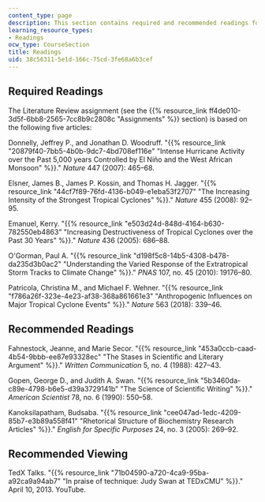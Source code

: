 ```yaml
---
content_type: page
description: This section contains required and recommended readings for the course.
learning_resource_types:
- Readings
ocw_type: CourseSection
title: Readings
uid: 38c56311-5e1d-166c-75cd-3fe68a6b3cef
---
```


Required Readings 
------------------

The Literature Review assignment (see the {{% resource_link ff4de010-3d5f-6bb8-2565-7cc8b9c2808c "Assignments" %}} section) is based on the following five articles:

Donnelly, Jeffrey P., and Jonathan D. Woodruff. "{{% resource_link "20879f40-7bb5-4b0b-9dc7-4bd708ef116e" "Intense Hurricane Activity over the Past 5,000 years Controlled by El Niño and the West African Monsoon" %}}." _Nature_ 447 (2007): 465–68.

Elsner, James B., James P. Kossin, and Thomas H. Jagger. "{{% resource_link "44cf7f89-76fd-4136-b049-e1eba53f2707" "The Increasing Intensity of the Strongest Tropical Cyclones" %}}." _Nature_ 455 (2008): 92–95.

Emanuel, Kerry. "{{% resource_link "e503d24d-848d-4164-b630-782550eb4863" "Increasing Destructiveness of Tropical Cyclones over the Past 30 Years" %}}." _Nature_ 436 (2005): 686–88.

O'Gorman, Paul A. "{{% resource_link "d198f5c8-14b5-4308-b478-da235d3b0ac2" "Understanding the Varied Response of the Extratropical Storm Tracks to Climate Change" %}}." _PNAS_ 107, no. 45 (2010): 19176–80.

Patricola, Christina M., and Michael F. Wehner. "{{% resource_link "f786a26f-323e-4e23-af38-368a861661e3" "Anthropogenic Influences on Major Tropical Cyclone Events" %}}." _Nature_ 563 (2018): 339–46.

Recommended Readings
--------------------

Fahnestock, Jeanne, and Marie Secor. "{{% resource_link "453a0ccb-caad-4b54-9bbb-ee87e93328ec" "The Stases in Scientific and Literary Argument" %}}." _Written Communication_ 5, no. 4 (1988): 427–43.

Gopen, George D., and Judith A. Swan. "{{% resource_link "5b3460da-c89e-4798-b6e5-d39a3729141b" "The Science of Scientific Writing" %}}." _American Scientist_ 78, no. 6 (1990): 550–58.

Kanoksilapatham, Budsaba. "{{% resource_link "cee047ad-1edc-4209-85b7-e3b89a558f41" "Rhetorical Structure of Biochemistry Research Articles" %}}." _English for Specific Purposes_ 24, no. 3 (2005): 269–92.

Recommended Viewing
-------------------

TedX Talks. "{{% resource_link "71b04590-a720-4ca9-95ba-a92ca9a94ab7" "In praise of technique: Judy Swan at TEDxCMU" %}}." April 10, 2013. YouTube.